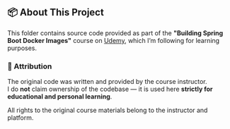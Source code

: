 ## 📦 About This Project

This folder contains source code provided as part of the **"Building Spring Boot Docker Images"** course
on [Udemy](https://www.udemy.com/course/kube-by-example-building-spring-boot-docker-images/learn/lecture/31942384#learning-tools),
which I’m following for learning purposes.

### 🧾 Attribution

The original code was written and provided by the course instructor.  
I do **not** claim ownership of the codebase — it is used here **strictly for educational and personal learning**.

All rights to the original course materials belong to the instructor and platform.
